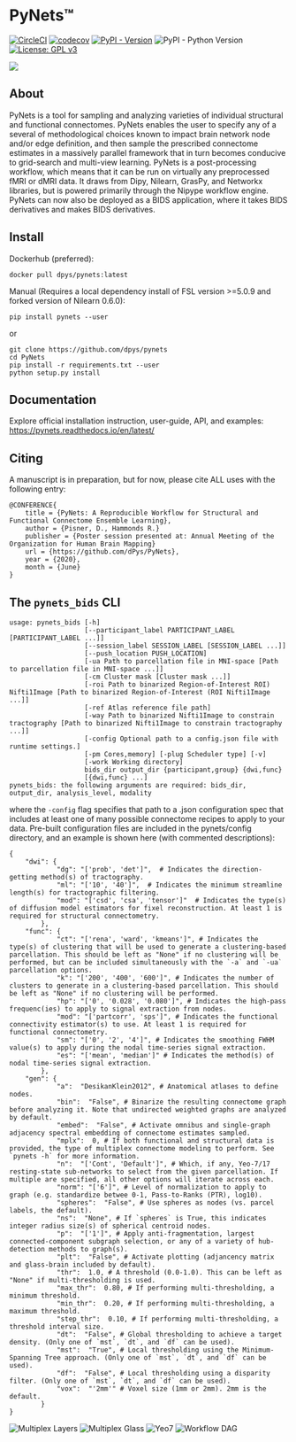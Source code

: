 PyNets™
=======
[![CircleCI](https://circleci.com/gh/dPys/PyNets.svg?style=svg)](https://circleci.com/gh/dPys/PyNets)
[![codecov](https://codecov.io/gh/dPys/PyNets/branch/master/graph/badge.svg)](https://codecov.io/gh/dPys/PyNets?branch=master)
[![PyPI - Version](https://img.shields.io/pypi/v/omniduct.svg)](https://pypi.org/project/pynets/)
![PyPI - Python Version](https://img.shields.io/pypi/pyversions/pynets.svg)
[![License: GPL v3](https://img.shields.io/badge/License-GPLv3-blue.svg)](https://www.gnu.org/licenses/gpl-3.0)

![](docs/_static/logo.png)

About
-----
PyNets is a tool for sampling and analyzing varieties of individual structural and functional connectomes. PyNets enables the user to specify any of a several of methodological choices known to impact brain network node and/or edge definition, and then sample the prescribed connectome estimates in a massively parallel framework that in turn becomes conducive to grid-search and multi-view learning. PyNets is a post-processing workflow, which means that it can be run on virtually any preprocessed fMRI or dMRI data. It draws from Dipy, Nilearn, GrasPy, and Networkx libraries, but is powered primarily through the Nipype workflow engine. PyNets can now also be deployed as a BIDS application, where it takes BIDS derivatives and makes BIDS derivatives.

Install
-------
Dockerhub (preferred):
```
docker pull dpys/pynets:latest
```

Manual (Requires a local dependency install of FSL version >=5.0.9 and forked version of Nilearn 0.6.0):
```
pip install pynets --user
```
or
```
git clone https://github.com/dpys/pynets
cd PyNets
pip install -r requirements.txt --user
python setup.py install
```

Documentation
-------------
Explore official installation instruction, user-guide, API, and examples: <https://pynets.readthedocs.io/en/latest/>

Citing
------
A manuscript is in preparation, but for now, please cite ALL uses with the following entry:
```
@CONFERENCE{
    title = {PyNets: A Reproducible Workflow for Structural and Functional Connectome Ensemble Learning},
    author = {Pisner, D., Hammonds R.}
    publisher = {Poster session presented at: Annual Meeting of the Organization for Human Brain Mapping}
    url = {https://github.com/dPys/PyNets},
    year = {2020},
    month = {June}
}
```

The `pynets_bids` CLI
---------------------
```
usage: pynets_bids [-h]
                   [--participant_label PARTICIPANT_LABEL [PARTICIPANT_LABEL ...]]
                   [--session_label SESSION_LABEL [SESSION_LABEL ...]]
                   [--push_location PUSH_LOCATION]
                   [-ua Path to parcellation file in MNI-space [Path to parcellation file in MNI-space ...]]
                   [-cm Cluster mask [Cluster mask ...]]
                   [-roi Path to binarized Region-of-Interest ROI) Nifti1Image [Path to binarized Region-of-Interest (ROI Nifti1Image ...]]
                   [-ref Atlas reference file path]
                   [-way Path to binarized Nifti1Image to constrain tractography [Path to binarized Nifti1Image to constrain tractography ...]]
                   [-config Optional path to a config.json file with runtime settings.]
                   [-pm Cores,memory] [-plug Scheduler type] [-v]
                   [-work Working directory]
                   bids_dir output_dir {participant,group} {dwi,func}
                   [{dwi,func} ...]
pynets_bids: the following arguments are required: bids_dir, output_dir, analysis_level, modality
```

where the `-config` flag specifies that path to a .json configuration spec that includes at least one of many possible connectome recipes to apply to your data. Pre-built configuration files are included in the pynets/config directory, and an example is shown here (with commented descriptions):

```
{
    "dwi": {
            "dg": "['prob', 'det']",  # Indicates the direction-getting method(s) of tractography.
            "ml": "['10', '40']",  # Indicates the minimum streamline length(s) for tractographic filtering.
            "mod": "['csd', 'csa', 'tensor']"  # Indicates the type(s) of diffusion model estimators for fixel reconstruction. At least 1 is required for structural connectometry.
        },
    "func": {
            "ct": "['rena', 'ward', 'kmeans']", # Indicates the type(s) of clustering that will be used to generate a clustering-based parcellation. This should be left as "None" if no clustering will be performed, but can be included simultaneously with the `-a` and `-ua` parcellation options.
            "k": "['200', '400', '600']", # Indicates the number of clusters to generate in a clustering-based parcellation. This should be left as "None" if no clustering will be performed.
            "hp": "['0', '0.028', '0.080']", # Indicates the high-pass frequenc(ies) to apply to signal extraction from nodes.
            "mod": "['partcorr', 'sps']", # Indicates the functional connectivity estimator(s) to use. At least 1 is required for functional connectometry.
            "sm": "['0', '2', '4']", # Indicates the smoothing FWHM value(s) to apply during the nodal time-series signal extraction.
            "es": "['mean', 'median']" # Indicates the method(s) of nodal time-series signal extraction.
        },
    "gen": {
            "a":  "DesikanKlein2012", # Anatomical atlases to define nodes.
            "bin":  "False", # Binarize the resulting connectome graph before analyzing it. Note that undirected weighted graphs are analyzed by default.
            "embed":  "False", # Activate omnibus and single-graph adjacency spectral embedding of connectome estimates sampled.
            "mplx":  0, # If both functional and structural data is provided, the type of multiplex connectome modeling to perform. See `pynets -h` for more information.
            "n":  "['Cont', 'Default']", # Which, if any, Yeo-7/17 resting-state sub-networks to select from the given parcellation. If multiple are specified, all other options will iterate across each.
            "norm": "['6']", # Level of normalization to apply to graph (e.g. standardize betwee 0-1, Pass-to-Ranks (PTR), log10).
            "spheres":  "False", # Use spheres as nodes (vs. parcel labels, the default).
            "ns":  "None", # If `spheres` is True, this indicates integer radius size(s) of spherical centroid nodes.
            "p":  "['1']", # Apply anti-fragmentation, largest connected-component subgraph selection, or any of a variety of hub-detection methods to graph(s).
            "plt":  "False", # Activate plotting (adjancency matrix and glass-brain included by default).
            "thr":  1.0, # A threshold (0.0-1.0). This can be left as "None" if multi-thresholding is used.
            "max_thr":  0.80, # If performing multi-thresholding, a minimum threshold.
            "min_thr":  0.20, # If performing multi-thresholding, a maximum threshold.
            "step_thr":  0.10, # If performing multi-thresholding, a threshold interval size.
            "dt":  "False", # Global thresholding to achieve a target density. (Only one of `mst`, `dt`, and `df` can be used).
            "mst":  "True", # Local thresholding using the Minimum-Spanning Tree approach. (Only one of `mst`, `dt`, and `df` can be used).
            "df":  "False", # Local thresholding using a disparity filter. (Only one of `mst`, `dt`, and `df` can be used).
            "vox":  "'2mm'" # Voxel size (1mm or 2mm). 2mm is the default.
        }
}
```

![Multiplex Layers](docs/_static/structural_functional_multiplex.png)
![Multiplex Glass](docs/_static/glassbrain_mplx.png)
![Yeo7](docs/_static/yeo7_mosaic.png)
![Workflow DAG](docs/_static/graph.png)
